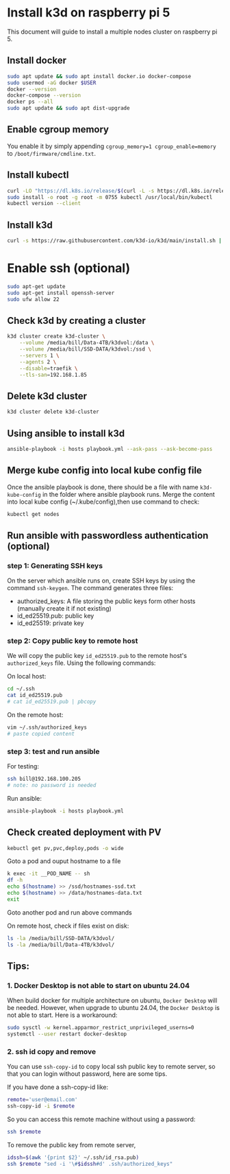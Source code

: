 # Install k3d on raspberry pi 5

This document will guide to install a multiple nodes cluster on raspberry pi 5.

## Install docker

```sh
sudo apt update && sudo apt install docker.io docker-compose
sudo usermod -aG docker $USER
docker --version
docker-compose --version
docker ps --all
sudo apt update && sudo apt dist-upgrade
```

## Enable cgroup memory
You enable it by simply appending `cgroup_memory=1 cgroup_enable=memory` to `/boot/firmware/cmdline.txt`.

## Install kubectl

```sh
curl -LO "https://dl.k8s.io/release/$(curl -L -s https://dl.k8s.io/release/stable.txt)/bin/linux/arm64/kubectl"
sudo install -o root -g root -m 0755 kubectl /usr/local/bin/kubectl
kubectl version --client
```

## Install k3d

```sh
curl -s https://raw.githubusercontent.com/k3d-io/k3d/main/install.sh | bash
```

# Enable ssh (optional)

```sh
sudo apt-get update
sudo apt-get install openssh-server
sudo ufw allow 22
```

## Check k3d by creating a cluster

```sh
k3d cluster create k3d-cluster \
    --volume /media/bill/Data-4TB/k3dvol:/data \
    --volume /media/bill/SSD-DATA/k3dvol:/ssd \
    --servers 1 \
    --agents 2 \
    --disable=traefik \
    --tls-san=192.168.1.85
```


## Delete k3d cluster

```sh
k3d cluster delete k3d-cluster
```

## Using ansible to install k3d

```sh
ansible-playbook -i hosts playbook.yml --ask-pass --ask-become-pass
```

## Merge kube config into local kube config file
Once the ansible playbook is done, there should be a file with name `k3d-kube-config` in the folder where ansible playbook runs.
Merge the content into local kube config (~/.kube/config),then use command to check:
```sh
kubectl get nodes
```

## Run ansible with passwordless authentication (optional)

### step 1: Generating SSH keys

On the server which ansible runs on, create SSH keys by using the command `ssh-keygen`. The command generates three files:

* authorized_keys: A file storing the public keys form other hosts (manually create it if not existing) 
* id_ed25519.pub: public key
* id_ed25519: private key

### step 2: Copy public key to remote host
We will copy the public key `id_ed25519.pub` to the remote host's `authorized_keys` file. Using the following commands:

On local host:
```sh
cd ~/.ssh
cat id_ed25519.pub
# cat id_ed25519.pub | pbcopy
```

On the remote host:
```sh
vim ~/.ssh/authorized_keys
# paste copied content
```

### step 3: test and run ansible

For testing:
```sh
ssh bill@192.168.100.205
# note: no password is needed
```

Run ansible:
```sh
ansible-playbook -i hosts playbook.yml
```

## Check created deployment with PV
```sh
kebuctl get pv,pvc,deploy,pods -o wide
```

Goto a pod and ouput hostname to a file
```sh
k exec -it __POD_NAME -- sh
df -h
echo $(hostname) >> /ssd/hostnames-ssd.txt
echo $(hostname) >> /data/hostnames-data.txt
exit
```
Goto another pod and run above commands

On remote host, check if files exist on disk:
```sh
ls -la /media/bill/SSD-DATA/k3dvol/
ls -la /media/bill/Data-4TB/k3dvol/
```


## Tips:

### 1. Docker Desktop is not able to start on ubuntu 24.04
When build docker for multiple architecture on ubuntu, `Docker Desktop` will be needed.
However, when upgrade to ubuntu 24.04, the `Docker Desktop` is not able to start.
Here is a workaround:

```sh
sudo sysctl -w kernel.apparmor_restrict_unprivileged_userns=0
systemctl --user restart docker-desktop
```

### 2. ssh id copy and remove
You can use `ssh-copy-id` to copy local ssh public key to remote server, so that you can login without password, here are some tips.

If you have done a ssh-copy-id like:
```sh
remote='user@email.com'
ssh-copy-id -i $remote
```

So you can access this remote machine without using a password:
```sh
ssh $remote
```

To remove the public key from remote server,
```sh
idssh=$(awk '{print $2}' ~/.ssh/id_rsa.pub)
ssh $remote "sed -i '\#$idssh#d' .ssh/authorized_keys"
```
